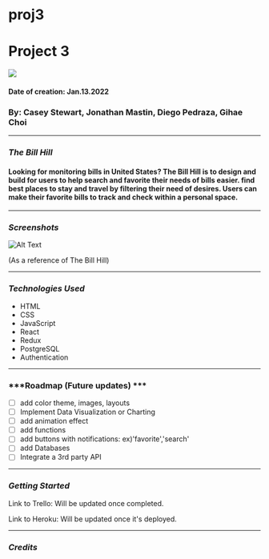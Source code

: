 # proj3
# Project 3
<img src=https://i.imgur.com/Un2KHjt.jpg>

#### Date of creation: Jan.13.2022
### By: Casey Stewart, Jonathan Mastin, Diego Pedraza, Gihae Choi

***
### ***The Bill Hill***
#### Looking for monitoring bills in United States? The Bill Hill is to design and build for users to help search and favorite their needs of bills easier. find best places to stay and travel by filtering their need of desires. Users can make their favorite bills to track and check within a personal space.

***

### ***Screenshots***

![Alt Text](https://64.media.tumblr.com/cf851df934fef705d6d0f57117b670fe/tumblr_pwfz4lGcVn1ypo8pvo1_540.gifv)

(As a reference of The Bill Hill)

***

### ***Technologies Used***
* HTML
* CSS
* JavaScript
* React
* Redux
* PostgreSQL
* Authentication


***

### ***Roadmap (Future updates) ***

- [ ] add color theme, images, layouts
- [ ] Implement Data Visualization or Charting
- [ ] add animation effect
- [ ] add functions
- [ ] add buttons with notifications: ex)'favorite','search'
- [ ] add Databases
- [ ] Integrate a 3rd party API

***

### ***Getting Started***

Link to Trello: Will be updated once completed.

Link to Heroku: Will be updated once it's deployed.

***

### ***Credits***
